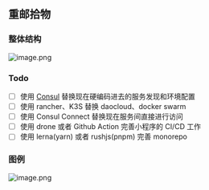 ## 重邮拾物


### 整体结构
![image.png](https://i.loli.net/2020/04/04/x451FbAmBnQ3saq.png)

### Todo

- [ ] 使用 [Consul](https://www.consul.io/) 替换现在硬编码进去的服务发现和环境配置
- [ ] 使用 rancher、K3S 替换 daocloud、docker swarm
- [ ] 使用 Consul Connect 替换现在服务间直接进行访问
- [ ] 使用 drone 或者 Github Action 完善小程序的 CI/CD 工作
- [ ] 使用 lerna(yarn) 或者 rushjs(pnpm) 完善 monorepo

### 图例

![image.png](https://i.loli.net/2020/04/04/8uSbNPydGOsrz4K.png)

